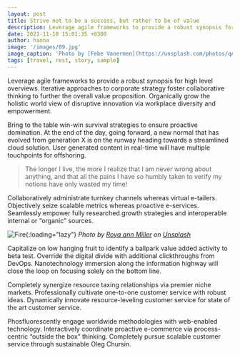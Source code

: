 ```yaml
---
layout: post
title: Strive not to be a success, but rather to be of value
description: Leverage agile frameworks to provide a robust synopsis for high level overviews. Iterative approaches to corporate strategy foster collaborative thinking to further the overall value proposition.
date: 2021-11-10 15:01:35 +0300
author: hanna
image: '/images/09.jpg'
image_caption: 'Photo by [Febe Vanermen](https://unsplash.com/photos/qApQOlM30sM) on [Unsplash](https://unsplash.com/)'
tags: [travel, rest, story, sample]
---
```

Leverage agile frameworks to provide a robust synopsis for high level overviews. Iterative approaches to corporate strategy foster collaborative thinking to further the overall value proposition. Organically grow the holistic world view of disruptive innovation via workplace diversity and empowerment.

Bring to the table win-win survival strategies to ensure proactive domination. At the end of the day, going forward, a new normal that has evolved from generation X is on the runway heading towards a streamlined cloud solution. User generated content in real-time will have multiple touchpoints for offshoring.

> The longer I live, the more I realize that I am never wrong about anything, and that all the pains I have so humbly taken to verify my notions have only wasted my time!

Collaboratively administrate turnkey channels whereas virtual e-tailers. Objectively seize scalable metrics whereas proactive e-services. Seamlessly empower fully researched growth strategies and interoperable internal or “organic” sources.

![Fire]({{site.baseurl}}/images/09-1.jpg){:loading="lazy"}
*Photo by [Roya ann Miller](https://unsplash.com/photos/Rdsc2L517iQ) on [Unsplash](https://unsplash.com/)*

Capitalize on low hanging fruit to identify a ballpark value added activity to beta test. Override the digital divide with additional clickthroughs from DevOps. Nanotechnology immersion along the information highway will close the loop on focusing solely on the bottom line.

Completely synergize resource taxing relationships via premier niche markets. Professionally cultivate one-to-one customer service with robust ideas. Dynamically innovate resource-leveling customer service for state of the art customer service.

Phosfluorescently engage worldwide methodologies with web-enabled technology. Interactively coordinate proactive e-commerce via process-centric “outside the box” thinking. Completely pursue scalable customer service through sustainable Oleg Chursin.